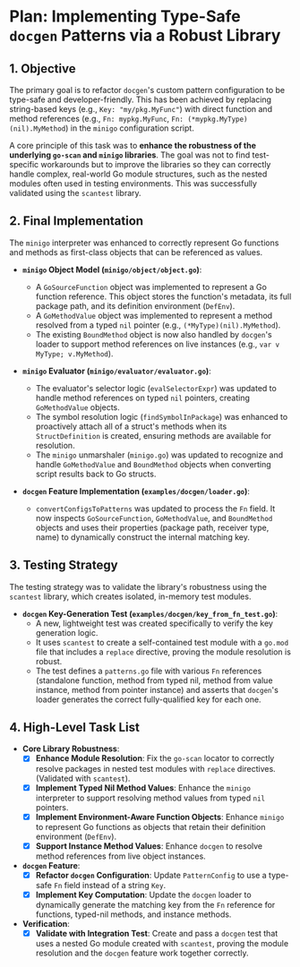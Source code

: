 # Plan: Implementing Type-Safe `docgen` Patterns via a Robust Library

## 1. Objective

The primary goal is to refactor `docgen`'s custom pattern configuration to be type-safe and developer-friendly. This has been achieved by replacing string-based keys (e.g., `Key: "my/pkg.MyFunc"`) with direct function and method references (e.g., `Fn: mypkg.MyFunc`, `Fn: (*mypkg.MyType)(nil).MyMethod`) in the `minigo` configuration script.

A core principle of this task was to **enhance the robustness of the underlying `go-scan` and `minigo` libraries**. The goal was not to find test-specific workarounds but to improve the libraries so they can correctly handle complex, real-world Go module structures, such as the nested modules often used in testing environments. This was successfully validated using the `scantest` library.

## 2. Final Implementation

The `minigo` interpreter was enhanced to correctly represent Go functions and methods as first-class objects that can be referenced as values.

-   **`minigo` Object Model (`minigo/object/object.go`)**:
    -   A `GoSourceFunction` object was implemented to represent a Go function reference. This object stores the function's metadata, its full package path, and its definition environment (`DefEnv`).
    -   A `GoMethodValue` object was implemented to represent a method resolved from a typed `nil` pointer (e.g., `(*MyType)(nil).MyMethod`).
    -   The existing `BoundMethod` object is now also handled by `docgen`'s loader to support method references on live instances (e.g., `var v MyType; v.MyMethod`).

-   **`minigo` Evaluator (`minigo/evaluator/evaluator.go`)**:
    -   The evaluator's selector logic (`evalSelectorExpr`) was updated to handle method references on typed `nil` pointers, creating `GoMethodValue` objects.
    -   The symbol resolution logic (`findSymbolInPackage`) was enhanced to proactively attach all of a struct's methods when its `StructDefinition` is created, ensuring methods are available for resolution.
    -   The `minigo` unmarshaler (`minigo.go`) was updated to recognize and handle `GoMethodValue` and `BoundMethod` objects when converting script results back to Go structs.

-   **`docgen` Feature Implementation (`examples/docgen/loader.go`)**:
    -   `convertConfigsToPatterns` was updated to process the `Fn` field. It now inspects `GoSourceFunction`, `GoMethodValue`, and `BoundMethod` objects and uses their properties (package path, receiver type, name) to dynamically construct the internal matching key.

## 3. Testing Strategy

The testing strategy was to validate the library's robustness using the `scantest` library, which creates isolated, in-memory test modules.

-   **`docgen` Key-Generation Test (`examples/docgen/key_from_fn_test.go`)**:
    -   A new, lightweight test was created specifically to verify the key generation logic.
    -   It uses `scantest` to create a self-contained test module with a `go.mod` file that includes a `replace` directive, proving the module resolution is robust.
    -   The test defines a `patterns.go` file with various `Fn` references (standalone function, method from typed nil, method from value instance, method from pointer instance) and asserts that `docgen`'s loader generates the correct fully-qualified key for each one.

## 4. High-Level Task List

-   **Core Library Robustness**:
    -   [x] **Enhance Module Resolution**: Fix the `go-scan` locator to correctly resolve packages in nested test modules with `replace` directives. (Validated with `scantest`).
    -   [x] **Implement Typed Nil Method Values**: Enhance the `minigo` interpreter to support resolving method values from typed `nil` pointers.
    -   [x] **Implement Environment-Aware Function Objects**: Enhance `minigo` to represent Go functions as objects that retain their definition environment (`DefEnv`).
    -   [x] **Support Instance Method Values**: Enhance `docgen` to resolve method references from live object instances.

-   **`docgen` Feature**:
    -   [x] **Refactor `docgen` Configuration**: Update `PatternConfig` to use a type-safe `Fn` field instead of a string `Key`.
    -   [x] **Implement Key Computation**: Update the `docgen` loader to dynamically generate the matching key from the `Fn` reference for functions, typed-nil methods, and instance methods.

-   **Verification**:
    -   [x] **Validate with Integration Test**: Create and pass a `docgen` test that uses a nested Go module created with `scantest`, proving the module resolution and the `docgen` feature work together correctly.
